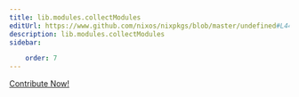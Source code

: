 ```yaml
---
title: lib.modules.collectModules
editUrl: https://www.github.com/nixos/nixpkgs/blob/master/undefined#L445C8
description: lib.modules.collectModules
sidebar:

    order: 7
---
```


<a href="https://www.github.com/nixos/nixpkgs/blob/master/undefined#L445C8">Contribute Now!</a>



